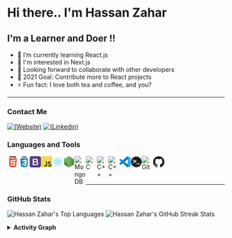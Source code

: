 # Hi there.. I'm Hassan Zahar

## I'm a Learner and Doer !!

- 🌱 I’m currently learning React.js
- 👀 I'm interested in Next.js
- 👯 Looking forward to collaborate with other developers
- 🥅 2021 Goal: Contribute more to React projects
- ⚡ Fun fact: I love both tea and coffee, and you?

---

### Contact Me

[![(Website)](https://img.shields.io/badge/Website-H.Zahar-9cf.svg?&style=for-the-badge&logo=WebMoney)](https://h-zahar.web.app/)
[![(Linkedin)](https://img.shields.io/badge/Linkedin-H.Zahar-9cf.svg?&style=for-the-badge&logo=Linkedin)](https://www.linkedin.com/in/h-zahar/)
<br />

### Languages and Tools

<img align="left" alt="HTML5" width="26px" src="https://raw.githubusercontent.com/github/explore/80688e429a7d4ef2fca1e82350fe8e3517d3494d/topics/html/html.png" />
<img align="left" alt="CSS3" width="26px" src="https://raw.githubusercontent.com/github/explore/80688e429a7d4ef2fca1e82350fe8e3517d3494d/topics/css/css.png" />
<img align="left" alt="CSS3" width="26px" src="https://raw.githubusercontent.com/github/explore/80688e429a7d4ef2fca1e82350fe8e3517d3494d/topics/bootstrap/bootstrap.png" />
<img align="left" alt="JavaScript" width="26px" src="https://raw.githubusercontent.com/github/explore/80688e429a7d4ef2fca1e82350fe8e3517d3494d/topics/javascript/javascript.png" />
<img align="left" alt="React" width="26px" src="https://raw.githubusercontent.com/github/explore/80688e429a7d4ef2fca1e82350fe8e3517d3494d/topics/react/react.png" />
<img align="left" alt="Node.js" width="26px" src="https://raw.githubusercontent.com/github/explore/80688e429a7d4ef2fca1e82350fe8e3517d3494d/topics/nodejs/nodejs.png" />
<img align="left" alt="MongoDB" width="26px" src="https://github.com/mongodb-js/leaf/blob/master/dist/mongodb-leaf_128x128.png" />
<img align="left" alt="C" width="26px" src="https://raw.githubusercontent.com/jmnote/z-icons/master/svg/c.svg" />
<img align="left" alt="C++" width="26px" src="https://raw.githubusercontent.com/jmnote/z-icons/master/svg/cpp.svg" />
<img align="left" alt="C++" width="26px" src="https://raw.githubusercontent.com/jmnote/z-icons/master/svg/csharp.svg" />
<img align="left" alt="Visual Studio Code" width="26px" src="https://raw.githubusercontent.com/github/explore/80688e429a7d4ef2fca1e82350fe8e3517d3494d/topics/visual-studio-code/visual-studio-code.png" />
<img align="left" alt="Terminal" width="26px" src="https://raw.githubusercontent.com/github/explore/80688e429a7d4ef2fca1e82350fe8e3517d3494d/topics/terminal/terminal.png" />
<img align="left" alt="Git" width="26px" src="https://raw.githubusercontent.com/jmnote/z-icons/master/svg/git.svg" />
<img align="left" alt="GitHub" width="26px" src="https://raw.githubusercontent.com/github/explore/78df643247d429f6cc873026c0622819ad797942/topics/github/github.png" />
<br />
<br />
<br />
<hr />

### GitHub Stats

<!-- ![Hassan Zahar's GitHub Stats](https://github-readme-stats.vercel.app/api?username=h-zahar&count_private=true) -->
<!-- ![Hassan Zahar's Profile Views](https://gpvc.arturio.dev/h-zahar)<br /> -->
![Hassan Zahar's Top Languages](https://github-readme-stats.vercel.app/api/top-langs/?username=h-zahar)
![Hassan Zahar's GitHub Streak Stats](https://github-readme-streak-stats.herokuapp.com/?user=h-zahar)

<details>
<summary>
  <strong>Activity Graph</strong>
</summary><br />

![Hassan Zahar's GitHub Activity Graph](https://github-activity-graph-deploy.herokuapp.com/graph?username=h-zahar)

</details>
<br />
